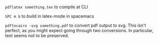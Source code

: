 `pdflatex something.tex` to compile at CLI

`SPC m b` to *b*uild in latex-mode in spacemacs


`pdftocairo -svg something.pdf` to convert pdf output to svg. This isn't perfect, as you might expect going through two conversions. In particular, text seems not to be preserved.
